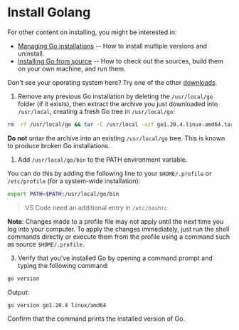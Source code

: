 # Install Golang

For other content on installing, you might be interested in:

- [Managing Go installations](https://go.dev/doc/manage-install) -- How to install multiple versions and uninstall.
- [Installing Go from source](https://go.dev/doc/install/source) -- How to check out the sources, build them on your own machine, and run them.

Don't see your operating system here? Try one of the other [downloads](https://go.dev/dl/).

1. Remove any previous Go installation by deleting the `/usr/local/go` folder (if it exists), then extract the archive you just downloaded into `/usr/local`, creating a fresh Go tree in `/usr/local/go`:

```bash
rm -rf /usr/local/go && tar -C /usr/local -xzf go1.20.4.linux-amd64.tar.gz
```

**Do not** untar the archive into an existing `/usr/local/go` tree. This is known to produce broken Go installations.

1. Add `/usr/local/go/bin` to the PATH environment variable.

You can do this by adding the following line to your `$HOME/.profile` or `/etc/profile` (for a system-wide installation):

```bash
export PATH=$PATH:/usr/local/go/bin
```

> VS Code need an additional entry in `/etc/bashrc`


**Note**: Changes made to a profile file may not apply until the next time you log into your computer. To apply the changes immediately, just run the shell commands directly or execute them from the profile using a command such as source `$HOME/.profile`.

3. Verify that you've installed Go by opening a command prompt and typing the following command:

```bash
go version
````

Output:

```bash
go version go1.20.4 linux/amd64
```

Confirm that the command prints the installed version of Go.